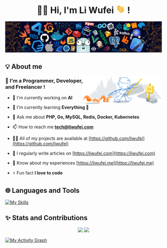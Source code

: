 <h1 align="center"> 🙏🏻 Hi, I'm Li Wufei <img src="./images/hi.gif" width="30px"> ! </h1>

<img src="./images/header.png">

## 💡 About me

<img src="./images/about.png" width="50%" align="right">

<h3> 🧑 I'm a Programmer, Developer, and Freelancer ! </h3>

- 🔭 I'm currently working on **AI**

- 🌱 I'm currently learning **Everything 🤣**

- 💬 Ask me about **PHP, Go, MySQL, Redis, Docker, Kubernetes**

- 📫 How to reach me **<tech@liwufei.com>**

- 👨‍💻 All of my projects are available at [https://github.com/liwufei](https://github.com/liwufei)

- 📝 I regularly write articles on [https://liwufei.com](https://liwufei.com)

- 📄 Know about my experiences [https://liwufei.me](https://liwufei.me)

- ⚡ Fun fact **I love to code**

## 🌐 Languages and Tools

[![My Skills](https://skillicons.dev/icons?i=activitypub,actix,alpinejs,androidstudio,angular,ansible,appwrite,astro,atom,aws,azure,babel,bash,bootstrap,cloudflare,codepen,css,d3,dart,deno,devto,discord,django,docker,electron,express,fastapi,figma,firebase,flask,flutter,gatsby,gcp,git,github,githubactions,gitlab,go,grafana,graphql,gulp,heroku,html,idea,ai,instagram,js,jenkins,jest,jquery,kubernetes,laravel,latex,linkedin,linux,lit,md,mastodon,materialui,misskey,mongodb,mysql,neovim,nestjs,netlify,nextjs,nginx,nodejs,nuxtjs,php,postgres,postman,powershell,prisma,prometheus,py,pytorch,rabbitmq,react,redis,redux,regex,rocket,rollupjs,rust,sass,sqlite,stackoverflow,styledcomponents,supabase,selenium,sentry,sequelize,solidity,solidjs,svelte,svg,symfony,tailwind,tauri,tensorflow,threejs,twitter,ts,vercel,vim,vite,vscode,vue,wasm,webflow,webpack,windicss,wordpress,workers)](https://skillicons.dev)

## ✨ Stats and Contributions

<p align="center">
  <img src="https://github-readme-stats.vercel.app/api?username=liwufei&theme=tokyonight" width="48%">
  <img src="https://streak-stats.demolab.com/?user=liwufei&theme=tokyonight" width="48%">
</p>

[![My Activity Graph](https://github-readme-activity-graph.vercel.app/graph?username=liwufei&theme=tokyo-night)](https://github.com/ashutosh00710/github-readme-activity-graph)
